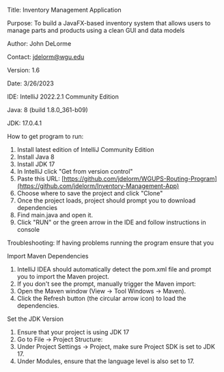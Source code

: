 Title: Inventory Management Application

Purpose: To build a JavaFX-based inventory system that allows users to manage parts and products using a clean GUI and data models

Author: John DeLorme

Contact: jdelorm@wgu.edu

Version: 1.6

Date: 3/26/2023

IDE: IntelliJ 2022.2.1 Community Edition

Java: 8 (build 1.8.0_361-b09)

JDK: 17.0.4.1

How to get program to run:

1. Install latest edition of IntelliJ Community Edition
2. Install Java 8
3. Install JDK 17
4. In IntelliJ click "Get from version control"
5. Paste this URL: [https://github.com/jdelorm/WGUPS-Routing-Program](https://github.com/jdelorm/Inventory-Management-App)
6. Choose where to save the project and click "Clone"
7. Once the project loads, project should prompt you to download dependencies
8. Find main.java and open it.
8. Click "RUN" or the green arrow in the IDE and follow instructions in console

Troubleshooting: If having problems running the program ensure that you

Import Maven Dependencies

1. IntelliJ IDEA should automatically detect the pom.xml file and prompt you to import the Maven project.
2. If you don't see the prompt, manually trigger the Maven import:
3. Open the Maven window (View -> Tool Windows -> Maven).
4. Click the Refresh button (the circular arrow icon) to load the dependencies.

Set the JDK Version

1. Ensure that your project is using JDK 17
2. Go to File -> Project Structure:
3. Under Project Settings -> Project, make sure Project SDK is set to JDK 17.
4. Under Modules, ensure that the language level is also set to 17.
